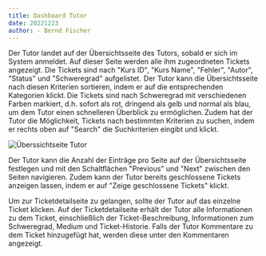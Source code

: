 ```yaml
---
title: Dashboard Tutor 
date: 20221223
author: - Bernd Fischer
---
```


Der Tutor landet auf der Übersichtsseite des Tutors, sobald er sich im System anmeldet. Auf dieser Seite werden alle ihm zugeordneten Tickets angezeigt. Die Tickets sind nach "Kurs ID", "Kurs Name", "Fehler", "Autor", "Status" und "Schweregrad" aufgelistet.  Der Tutor kann die Übersichtsseite nach diesen Kriterien sortieren, indem er auf die entsprechenden Kategorien klickt. Die Tickets sind nach Schweregrad mit verschiedenen Farben markiert, d.h. sofort als rot, dringend als gelb und normal als blau, um dem Tutor einen schnelleren Überblick zu ermöglichen. Zudem hat der Tutor die Möglichkeit, Tickets nach bestimmten Kriterien zu suchen, indem er rechts oben auf "Search" die Suchkriterien eingibt und klickt.  

![Überssichtseite Tutor](uebersichtsseite_tutor.png)

Der Tutor kann die Anzahl der Einträge pro Seite auf der Übersichtsseite festlegen und mit den Schaltflächen "Previous" und "Next" zwischen den Seiten navigieren. Zudem kann der Tutor bereits geschlossene Tickets anzeigen lassen, indem er auf "Zeige geschlossene Tickets" klickt.  

Um zur Ticketdetailseite zu gelangen, sollte der Tutor auf das einzelne Ticket klicken. Auf der Ticketdetailseite erhält der Tutor alle Informationen zu dem Ticket, einschließlich der Ticket-Beschreibung, Informationen zum Schweregrad, Medium und Ticket-Historie. Falls der Tutor Kommentare zu dem Ticket hinzugefügt hat, werden diese unter den Kommentaren angezeigt. 
